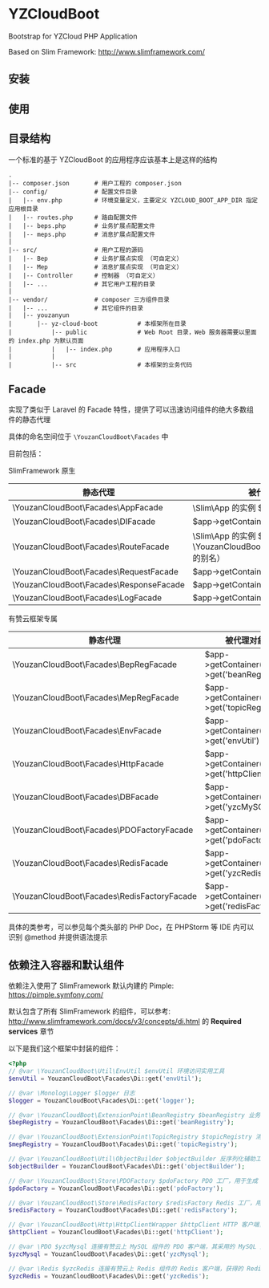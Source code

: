 # YZCloudBoot

Bootstrap for YZCloud PHP Application

Based on Slim Framework: http://www.slimframework.com/

## 安装


## 使用


## 目录结构

一个标准的基于 YZCloudBoot 的应用程序应该基本上是这样的结构

```
.
|-- composer.json       # 用户工程的 composer.json
|-- config/             # 配置文件目录
|   |-- env.php         # 环境变量定义，主要定义 YZCLOUD_BOOT_APP_DIR 指定应用根目录 
|   |-- routes.php      # 路由配置文件
|   |-- beps.php        # 业务扩展点配置文件
|   |-- meps.php        # 消息扩展点配置文件
|
|-- src/                # 用户工程的源码
|   |-- Bep             # 业务扩展点实现 （可自定义）
|   |-- Mep             # 消息扩展点实现 （可自定义）
|   |-- Controller      # 控制器 （可自定义）
|   |-- ...             # 其它用户工程的目录
|
|-- vendor/             # composer 三方组件目录
|   |-- ...             # 其它组件的目录
|   |-- youzanyun
|       |-- yz-cloud-boot           # 本框架所在目录
|           |-- public              # Web Root 目录，Web 服务器需要以里面的 index.php 为默认页面
|           |   |-- index.php       # 应用程序入口
|           |
|           |-- src                 # 本框架的业务代码
```


## Facade

实现了类似于 Laravel 的 Facade 特性，提供了可以迅速访问组件的绝大多数组件的静态代理

具体的命名空间位于 `\YouzanCloudBoot\Facades` 中

目前包括：

SlimFramework 原生

| 静态代理 | 被代理对象 |
| --- | --- |
| \YouzanCloudBoot\Facades\AppFacade | \Slim\App 的实例 $app 对象 |
| \YouzanCloudBoot\Facades\DIFacade | $app->getContainer() |
| \YouzanCloudBoot\Facades\RouteFacade | \Slim\App 的实例 $app 对象 （这是 \YouzanCloudBoot\Facades\AppFacade 的别名） |
| \YouzanCloudBoot\Facades\RequestFacade | $app->getContainer()->get('request') |
| \YouzanCloudBoot\Facades\ResponseFacade | $app->getContainer()->get('response') |
| \YouzanCloudBoot\Facades\LogFacade | $app->getContainer()->get('logger') |

有赞云框架专属

| 静态代理 | 被代理对象 |
| --- | --- |
| \YouzanCloudBoot\Facades\BepRegFacade | $app->getContainer()->get('beanRegistry') |
| \YouzanCloudBoot\Facades\MepRegFacade | $app->getContainer()->get('topicRegistry') |
| \YouzanCloudBoot\Facades\EnvFacade | $app->getContainer()->get('envUtil') |
| \YouzanCloudBoot\Facades\HttpFacade | $app->getContainer()->get('httpClient') |
| \YouzanCloudBoot\Facades\DBFacade | $app->getContainer()->get('yzcMySQL') |
| \YouzanCloudBoot\Facades\PDOFactoryFacade | $app->getContainer()->get('pdoFactory') |
| \YouzanCloudBoot\Facades\RedisFacade | $app->getContainer()->get('yzcRedis') |
| \YouzanCloudBoot\Facades\RedisFactoryFacade | $app->getContainer()->get('redisFactory') |

具体的类参考，可以参见每个类头部的 PHP Doc，在 PHPStorm 等 IDE 内可以识别 @method 并提供语法提示

## 依赖注入容器和默认组件

依赖注入使用了 SlimFramework 默认内建的 Pimple: https://pimple.symfony.com/

默认包含了所有 SlimFramework 的组件，可以参考: http://www.slimframework.com/docs/v3/concepts/di.html 的 **Required services**
章节

以下是我们这个框架中封装的组件：

```php
<?php
// @var \YouzanCloudBoot\Util\EnvUtil $envUtil 环境访问实用工具 
$envUtil = YouzanCloudBoot\Facades\Di::get('envUtil');

// @var \Monolog\Logger $logger 日志
$logger = YouzanCloudBoot\Facades\Di::get('logger');

// @var \YouzanCloudBoot\ExtensionPoint\BeanRegistry $beanRegistry 业务扩展点注册器
$bepRegistry = YouzanCloudBoot\Facades\Di::get('beanRegistry');

// @var \YouzanCloudBoot\ExtensionPoint\TopicRegistry $topicRegistry 消息扩展点注册器
$mepRegistry = YouzanCloudBoot\Facades\Di::get('topicRegistry');

// @var \YouzanCloudBoot\Util\ObjectBuilder $objectBuilder 反序列化辅助工具，将扩展点调用参数转换成匹配接口的对象
$objectBuilder = YouzanCloudBoot\Facades\Di::get('objectBuilder');

// @var \YouzanCloudBoot\Store\PDOFactory $pdoFactory PDO 工厂，用于生成 PDO 实例
$pdoFactory = YouzanCloudBoot\Facades\Di::get('pdoFactory');

// @var \YouzanCloudBoot\Store\RedisFactory $redisFactory Redis 工厂，用于生成 Redis 实例
$redisFactory = YouzanCloudBoot\Facades\Di::get('redisFactory');

// @var \YouzanCloudBoot\Http\HttpClientWrapper $httpClient HTTP 客户端，进行了有赞云统一接出的封装以配合白名单机制
$httpClient = YouzanCloudBoot\Facades\Di::get('httpClient');

// @var \PDO $yzcMysql 连接有赞云上 MySQL 组件的 PDO 客户端，其采用的 MySQL 连接字符集为 utf8mb4，获得的 PDO 对象是 PHP 官方 PDO 对象
$yzcMysql = YouzanCloudBoot\Facades\Di::get('yzcMysql');

// @var \Redis $yzcRedis 连接有赞云上 Redis 组件的 Redis 客户端，获得的 Redis 对象是 php-redis 扩展提供的标准 Redis 对象 象
$yzcRedis = YouzanCloudBoot\Facades\Di::get('yzcRedis');
```

